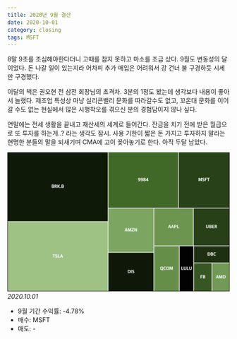 ```yaml
---
title: 2020년 9월 결산
date: 2020-10-01
category: closing
tags: MSFT
---
```


8말 9초를 조심해야한다더니 고때를 참지 못하고 마소를 조금 샀다. 9월도 변동성의 달이었다. 돈 나갈 일이 있는지라 어차피 추가 매입은 어려워서 강 건너 불 구경하듯 시세만 구경했다.  

이달의 책은 권오현 전 삼전 회장님의 초격차. 3분의 1정도 봤는데 생각보다 내용이 좋아서 놀랬다. 제조업 특성상 마냥 실리콘밸리 문화를 따라갈수도 없고, 꼬온대 문화를 이어갈 수도 없는 현실에서 많은 시행착오를 겪으신 분의 경험담이지 않나 싶다.

연말에는 전세 생활을 끝내고 재산세의 세계로 들어간다. 잔금을 치기 전에 받은 월급으로 또 투자를 하는게..? 라는 생각도 잠시. 사용 기한이 짧은 돈 가지고 투자하지 말라는 현명한 분들의 말을 되새기며 CMA에 고이 꽂아놓기로 한다. 아직 두달 남았다.

![img](/assets/img/posts/closing/20201001.png)
*2020.10.01*

* 9월 기간 수익률: -4.78%
* 매수: MSFT
* 매도: -
